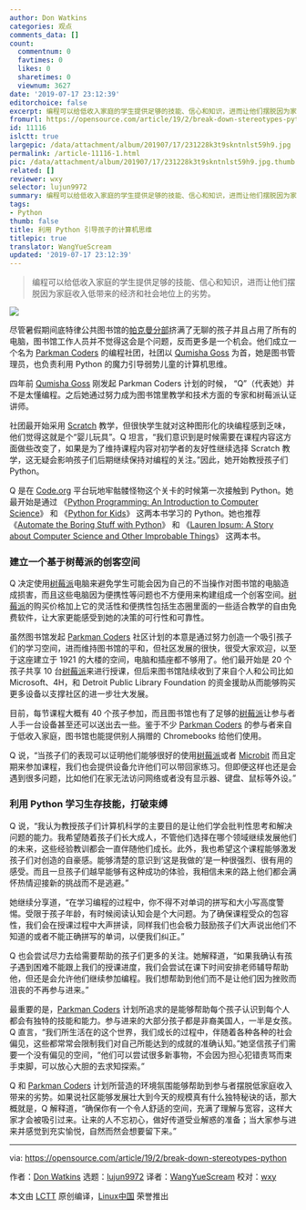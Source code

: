 ```yaml
---
author: Don Watkins
categories: 观点
comments_data: []
count:
  commentnum: 0
  favtimes: 0
  likes: 0
  sharetimes: 0
  viewnum: 3627
date: '2019-07-17 23:12:39'
editorchoice: false
excerpt: 编程可以给低收入家庭的学生提供足够的技能、信心和知识，进而让他们摆脱因为家庭收入低带来的经济和社会地位上的劣势。
fromurl: https://opensource.com/article/19/2/break-down-stereotypes-python
id: 11116
islctt: true
largepic: /data/attachment/album/201907/17/231228k3t9skntnlst59h9.jpg
permalink: /article-11116-1.html
pic: /data/attachment/album/201907/17/231228k3t9skntnlst59h9.jpg.thumb.jpg
related: []
reviewer: wxy
selector: lujun9972
summary: 编程可以给低收入家庭的学生提供足够的技能、信心和知识，进而让他们摆脱因为家庭收入低带来的经济和社会地位上的劣势。
tags:
- Python
thumb: false
title: 利用 Python 引导孩子的计算机思维
titlepic: true
translator: WangYueScream
updated: '2019-07-17 23:12:39'
---
```



> 
> 编程可以给低收入家庭的学生提供足够的技能、信心和知识，进而让他们摆脱因为家庭收入低带来的经济和社会地位上的劣势。
> 
> 
> 


![](/data/attachment/album/201907/17/231228k3t9skntnlst59h9.jpg)


尽管暑假期间底特律公共图书馆的[帕克曼分部](https://detroitpubliclibrary.org/locations/parkman)挤满了无聊的孩子并且占用了所有的电脑，图书馆工作人员并不觉得这会是个问题，反而更多是一个机会。他们成立一个名为 [Parkman Coders](https://www.dplfound.org/single-post/2016/05/15/Parkman-Branch-Coders) 的编程社团，社团以 [Qumisha Goss](https://www.linkedin.com/in/qumisha-goss-b3bb5470) 为首，她是图书管理员，也负责利用 Python 的魔力引导弱势儿童的计算机思维。


四年前 [Qumisha Goss](https://www.linkedin.com/in/qumisha-goss-b3bb5470) 刚发起 Parkman Coders 计划的时候， “Q”（代表她）并不是太懂编程。之后她通过努力成为图书馆里教学和技术方面的专家和树莓派认证讲师。


社团最开始采用 [Scratch](https://scratch.mit.edu/) 教学，但很快学生就对这种图形化的块编程感到乏味，他们觉得这就是个“婴儿玩具”。Q 坦言，“我们意识到是时候需要在课程内容这方面做些改变了，如果是为了维持课程内容对初学者的友好性继续选择 Scratch 教学，这无疑会影响孩子们后期继续保持对编程的关注。”因此，她开始教授孩子们 Python。


Q 是在 [Code.org](http://Code.org) 平台玩地牢骷髅怪物这个关卡的时候第一次接触到 Python。她最开始是通过 《[Python Programming: An Introduction to Computer Science](https://www.amazon.com/Python-Programming-Introduction-Computer-Science/dp/1887902996)》 和 《[Python for Kids](https://nostarch.com/pythonforkids)》 这两本书学习的 Python。她也推荐 《[Automate the Boring Stuff with Python](https://automatetheboringstuff.com/)》 和 《[Lauren Ipsum: A Story about Computer Science and Other Improbable Things](https://nostarch.com/laurenipsum)》 这两本书。


### 建立一个基于树莓派的创客空间


Q 决定使用[树莓派](https://www.raspberrypi.org/)电脑来避免学生可能会因为自己的不当操作对图书馆的电脑造成损害，而且这些电脑因为便携性等问题也不方便用来构建组成一个创客空间。[树莓派](https://www.raspberrypi.org/)的购买价格加上它的灵活性和便携性包括生态圈里面的一些适合教学的自由免费软件，让大家更能感受到她的决策的可行性和可靠性。


虽然图书馆发起 [Parkman Coders](https://www.dplfound.org/single-post/2016/05/15/Parkman-Branch-Coders) 社区计划的本意是通过努力创造一个吸引孩子们的学习空间，进而维持图书馆的平和，但社区发展的很快，很受大家欢迎，以至于这座建立于 1921 的大楼的空间，电脑和插座都不够用了。他们最开始是 20 个孩子共享 10 台[树莓派](https://www.raspberrypi.org/)来进行授课，但后来图书馆陆续收到了来自个人和公司比如 Microsoft、4H，和 Detroit Public Library Foundation 的资金援助从而能够购买更多设备以支撑社区的进一步壮大发展。


目前，每节课程大概有 40 个孩子参加，而且图书馆也有了足够的[树莓派](https://www.raspberrypi.org/)让参与者人手一台设备甚至还可以送出去一些。鉴于不少 [Parkman Coders](https://www.dplfound.org/single-post/2016/05/15/Parkman-Branch-Coders) 的参与者来自于低收入家庭，图书馆也能提供别人捐赠的 Chromebooks 给他们使用。


Q 说，“当孩子们的表现可以证明他们能够很好的使用[树莓派](https://www.raspberrypi.org/)或者 [Microbit](https://microbit.org/guide/) 而且定期来参加课程，我们也会提供设备允许他们可以带回家练习。但即便这样也还是会遇到很多问题，比如他们在家无法访问网络或者没有显示器、键盘、鼠标等外设。”


### 利用 Python 学习生存技能，打破束缚


Q 说，“我认为教授孩子们计算机科学的主要目的是让他们学会批判性思考和解决问题的能力。我希望随着孩子们长大成人，不管他们选择在哪个领域继续发展他们的未来，这些经验教训都会一直伴随他们成长。此外，我也希望这个课程能够激发孩子们对创造的自豪感。能够清楚的意识到‘这是我做的’是一种很强烈、很有用的感受。而且一旦孩子们越早能够有这种成功的体验，我相信未来的路上他们都会满怀热情迎接新的挑战而不是逃避。”


她继续分享道，“在学习编程的过程中，你不得不对单词的拼写和大小写高度警惕。受限于孩子年龄，有时候阅读认知会是个大问题。为了确保课程受众的包容性，我们会在授课过程中大声拼读，同样我们也会极力鼓励孩子们大声说出他们不知道的或者不能正确拼写的单词，以便我们纠正。”


Q 也会尝试尽力去给需要帮助的孩子们更多的关注。她解释道，“如果我确认有孩子遇到困难不能跟上我们的授课进度，我们会尝试在课下时间安排老师辅导帮助他，但还是会允许他们继续参加编程。我们想帮助到他们而不是让他们因为挫败而沮丧的不再参与进来。”


最重要的是，[Parkman Coders](https://www.dplfound.org/single-post/2016/05/15/Parkman-Branch-Coders) 计划所追求的是能够帮助每个孩子认识到每个人都会有独特的技能和能力。参与进来的大部分孩子都是非裔美国人，一半是女孩。Q 直言，“我们所生活在的这个世界，我们成长的过程中，伴随着各种各种的社会偏见，这些都常常会限制我们对自己所能达到的成就的准确认知。”她坚信孩子们需要一个没有偏见的空间，“他们可以尝试很多新事物，不会因为担心犯错责骂而束手束脚，可以放心大胆的去求知探索。”


Q 和 [Parkman Coders](https://www.dplfound.org/single-post/2016/05/15/Parkman-Branch-Coders) 计划所营造的环境氛围能够帮助到参与者摆脱低家庭收入带来的劣势。如果说社区能够发展壮大到今天的规模真有什么独特秘诀的话，那大概就是，Q 解释道，“确保你有一个令人舒适的空间，充满了理解与宽容，这样大家才会被吸引过来。让来的人不忘初心，做好传道受业解惑的准备；当大家参与进来并感觉到充实愉悦，自然而然会想要留下来。”




---


via: <https://opensource.com/article/19/2/break-down-stereotypes-python>


作者：[Don Watkins](https://opensource.com/users/don-watkins) 选题：[lujun9972](https://github.com/lujun9972) 译者：[WangYueScream](https://github.com/WangYueScream) 校对：[wxy](https://github.com/wxy)


本文由 [LCTT](https://github.com/LCTT/TranslateProject) 原创编译，[Linux中国](https://linux.cn/) 荣誉推出